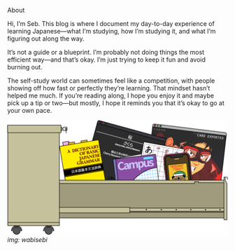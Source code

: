 About

Hi, I’m Seb. This blog is where I document my day-to-day experience of learning Japanese—what I’m studying, how I’m studying it, and what I’m figuring out along the way.

It’s not a guide or a blueprint. I’m probably not doing things the most efficient way—and that’s okay. I’m just trying to keep it fun and avoid burning out.

The self-study world can sometimes feel like a competition, with people showing off how fast or perfectly they’re learning. That mindset hasn’t helped me much. If you’re reading along, I hope you enjoy it and maybe pick up a tip or two—but mostly, I hope it reminds you that it’s okay to go at your own pace.

![img](./img/ws_japanese_archive.png)*img: wabisebi*
